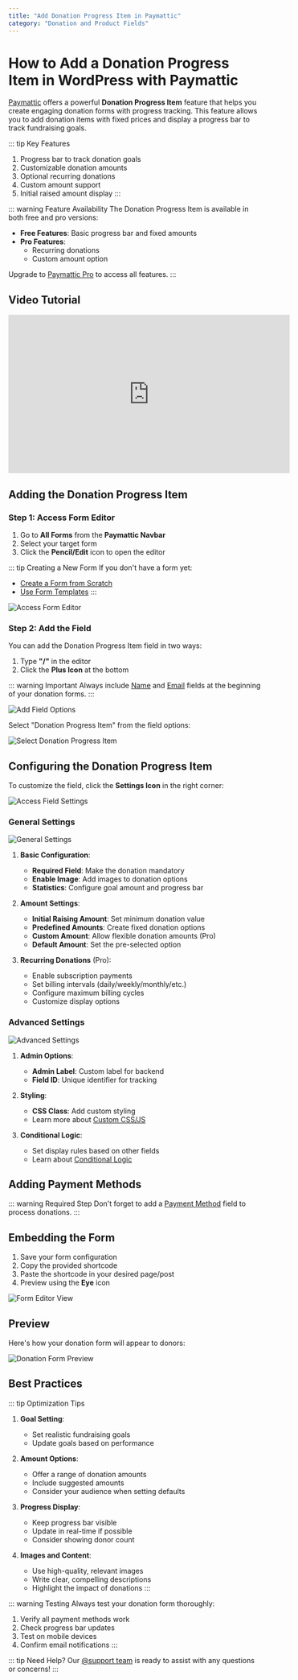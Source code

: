 ```yaml
---
title: "Add Donation Progress Item in Paymattic"
category: "Donation and Product Fields"
---
```

# How to Add a Donation Progress Item in WordPress with Paymattic

[Paymattic](https://paymattic.com/) offers a powerful **Donation Progress Item** feature that helps you create engaging donation forms with progress tracking. This feature allows you to add donation items with fixed prices and display a progress bar to track fundraising goals.

::: tip Key Features
1. Progress bar to track donation goals
2. Customizable donation amounts
3. Optional recurring donations
4. Custom amount support
5. Initial raised amount display
:::

::: warning Feature Availability
The Donation Progress Item is available in both free and pro versions:
- **Free Features**: Basic progress bar and fixed amounts
- **Pro Features**: 
  - Recurring donations
  - Custom amount option
  
Upgrade to [Paymattic Pro](/getting-started-with-paymattic/how-to-install-and-activate-paymattic-in-wordpress) to access all features.
:::

## Video Tutorial

<iframe width="560" height="315" src="https://www.youtube.com/embed/10PaObzyW6k?list=PLXpD0vT4thWH80g5e9wYnoBMgEqUXbr53" title="Donation Progress Item Tutorial" frameborder="0" allow="accelerometer; autoplay; clipboard-write; encrypted-media; gyroscope; picture-in-picture" allowfullscreen></iframe>

## Adding the Donation Progress Item

### Step 1: Access Form Editor

1. Go to **All Forms** from the **Paymattic Navbar**
2. Select your target form
3. Click the **Pencil/Edit** icon to open the editor

::: tip Creating a New Form
If you don't have a form yet:
- [Create a Form from Scratch](/form-editor/how-to-create-a-form-from-scratch-with-paymattic)
- [Use Form Templates](/form-editor/simple-form-templates)
:::

![Access Form Editor](/images/donation-and-product-fields/how-to-add-donation-progress-item-in-wordpress-with-paymattic/Open-desired-form-7-scaled.webp)

### Step 2: Add the Field

You can add the Donation Progress Item field in two ways:
1. Type **"/"** in the editor
2. Click the **Plus Icon** at the bottom

::: warning Important
Always include [Name](/general-input-fields/how-to-use-general-form-input-fields-in-wordpress-with-paymattic#name-field) and [Email](/general-input-fields/how-to-use-general-form-input-fields-in-wordpress-with-paymattic#email-field) fields at the beginning of your donation forms.
:::

![Add Field Options](/images/donation-and-product-fields/how-to-add-donation-progress-item-in-wordpress-with-paymattic/Type-or-click-icon.webp)

Select "Donation Progress Item" from the field options:

![Select Donation Progress Item](/images/donation-and-product-fields/how-to-add-donation-progress-item-in-wordpress-with-paymattic/choose-Donation-Progress-Item-field-by-typing-.webp)

## Configuring the Donation Progress Item

To customize the field, click the **Settings Icon** in the right corner:

![Access Field Settings](/images/donation-and-product-fields/how-to-add-donation-progress-item-in-wordpress-with-paymattic/Settings-icon-of-Donation-Progress-Item-field.webp)

### General Settings

![General Settings](/images/donation-and-product-fields/how-to-add-donation-progress-item-in-wordpress-with-paymattic/General-Settings-of-Donation-Progress-Item.webp)

1. **Basic Configuration**:
   - **Required Field**: Make the donation mandatory
   - **Enable Image**: Add images to donation options
   - **Statistics**: Configure goal amount and progress bar

2. **Amount Settings**:
   - **Initial Raising Amount**: Set minimum donation value
   - **Predefined Amounts**: Create fixed donation options
   - **Custom Amount**: Allow flexible donation amounts (Pro)
   - **Default Amount**: Set the pre-selected option

3. **Recurring Donations** (Pro):
   - Enable subscription payments
   - Set billing intervals (daily/weekly/monthly/etc.)
   - Configure maximum billing cycles
   - Customize display options

### Advanced Settings

![Advanced Settings](/images/donation-and-product-fields/how-to-add-donation-progress-item-in-wordpress-with-paymattic/Advanced-page.webp)

1. **Admin Options**:
   - **Admin Label**: Custom label for backend
   - **Field ID**: Unique identifier for tracking

2. **Styling**:
   - **CSS Class**: Add custom styling
   - Learn more about [Custom CSS/JS](/form-settings/how-to-create-custom-css-js-in-wordpress-with-paymattic)

3. **Conditional Logic**:
   - Set display rules based on other fields
   - Learn about [Conditional Logic](/form-editor/how-to-use-conditional-logic-in-form-fields-with-paymattic)

## Adding Payment Methods

::: warning Required Step
Don't forget to add a [Payment Method](/general-input-fields/how-to-use-the-payment-method-fields-section) field to process donations.
:::

## Embedding the Form

1. Save your form configuration
2. Copy the provided shortcode
3. Paste the shortcode in your desired page/post
4. Preview using the **Eye** icon

![Form Editor View](/images/donation-and-product-fields/how-to-add-donation-progress-item-in-wordpress-with-paymattic/Added-Donation-progress-item-field-in-form-editor-scaled.webp)

## Preview

Here's how your donation form will appear to donors:

![Donation Form Preview](/images/donation-and-product-fields/how-to-add-donation-progress-item-in-wordpress-with-paymattic/Preview-of-Donation-Progress-Item-feature.webp)

## Best Practices

::: tip Optimization Tips
1. **Goal Setting**:
   - Set realistic fundraising goals
   - Update goals based on performance

2. **Amount Options**:
   - Offer a range of donation amounts
   - Include suggested amounts
   - Consider your audience when setting defaults

3. **Progress Display**:
   - Keep progress bar visible
   - Update in real-time if possible
   - Consider showing donor count

4. **Images and Content**:
   - Use high-quality, relevant images
   - Write clear, compelling descriptions
   - Highlight the impact of donations
:::

::: warning Testing
Always test your donation form thoroughly:
1. Verify all payment methods work
2. Check progress bar updates
3. Test on mobile devices
4. Confirm email notifications
:::

::: tip Need Help?
Our [@support team](https://wpmanageninja.com/support-tickets/) is ready to assist with any questions or concerns!
:::
